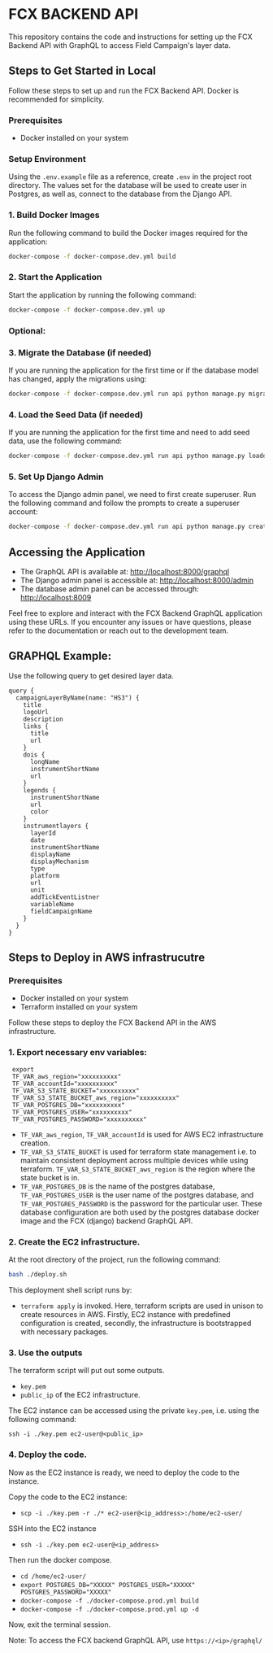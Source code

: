 # FCX BACKEND API

This repository contains the code and instructions for setting up the FCX Backend API with GraphQL to access Field Campaign's layer data.

## Steps to Get Started in Local

Follow these steps to set up and run the FCX Backend API. Docker is recommended for simplicity.

### Prerequisites

- Docker installed on your system

### Setup Environment

Using the `.env.example` file as a reference, create `.env` in the project root directory. The values set for the database will be used to create user in Postgres, as well as, connect to the database from the Django API.

### 1. Build Docker Images

Run the following command to build the Docker images required for the application:

```bash
docker-compose -f docker-compose.dev.yml build
```

### 2. Start the Application

Start the application by running the following command:

```bash
docker-compose -f docker-compose.dev.yml up
```

### Optional:

### 3.  Migrate the Database (if needed)

If you are running the application for the first time or if the database model has changed, apply the migrations using:

```bash
docker-compose -f docker-compose.dev.yml run api python manage.py migrate
```

### 4. Load the Seed Data (if needed)

If you are running the application for the first time and need to add seed data, use the following command:

```bash
docker-compose -f docker-compose.dev.yml run api python manage.py loaddata HS3_campaign_seed
```

### 5. Set Up Django Admin

To access the Django admin panel, we need to first create superuser. Run the following command and follow the prompts to create a superuser account:

```bash
docker-compose -f docker-compose.dev.yml run api python manage.py createsuperuser
```

## Accessing the Application

- The GraphQL API is available at: [http://localhost:8000/graphql](http://localhost:8000/graphql)
- The Django admin panel is accessible at: [http://localhost:8000/admin](http://localhost:8000/admin)
- The database admin panel can be accessed through: [http://localhost:8009](http://localhost:8009)

Feel free to explore and interact with the FCX Backend GraphQL application using these URLs. If you encounter any issues or have questions, please refer to the documentation or reach out to the development team.

## GRAPHQL Example:
Use the following query to get desired layer data. 
```
query {
  campaignLayerByName(name: "HS3") {
    title
    logoUrl
    description
    links {
      title
      url
    }
    dois {
      longName
      instrumentShortName
      url
    }
    legends {
      instrumentShortName
      url
      color
    }
    instrumentlayers {
      layerId
      date
      instrumentShortName
      displayName
      displayMechanism
      type
      platform
      url
      unit
      addTickEventListner
      variableName
      fieldCampaignName
    }
  }
}

```

## Steps to Deploy in AWS infrastrucutre

### Prerequisites

- Docker installed on your system
- Terraform installed on your system

Follow these steps to deploy the FCX Backend API in the AWS infrastructure.

### 1.  Export necessary env variables:
  ```
   export
   TF_VAR_aws_region="xxxxxxxxxx"
   TF_VAR_accountId="xxxxxxxxxx"
   TF_VAR_S3_STATE_BUCKET="xxxxxxxxxx"
   TF_VAR_S3_STATE_BUCKET_aws_region="xxxxxxxxxx"
   TF_VAR_POSTGRES_DB="xxxxxxxxxx"
   TF_VAR_POSTGRES_USER="xxxxxxxxxx"
   TF_VAR_POSTGRES_PASSWORD="xxxxxxxxxx"
   ```

  - `TF_VAR_aws_region`, `TF_VAR_accountId` is used for AWS EC2 infrastructure creation.
  - `TF_VAR_S3_STATE_BUCKET` is used for terraform state management i.e. to maintain consistent deployment across multiple devices while using terraform. `TF_VAR_S3_STATE_BUCKET_aws_region` is the region where the state bucket is in.
  - `TF_VAR_POSTGRES_DB` is the name of the postgres database, `TF_VAR_POSTGRES_USER` is the user name of the postgres database, and `TF_VAR_POSTGRES_PASSWORD` is the password for the particular user. These database configuration are both used by the postgres database docker image and the FCX (django) backend GraphQL API.

### 2. Create the EC2 infrastructure.

At the root directory of the project, run the following command:
```bash
bash ./deploy.sh
```

This deployment shell script runs by:
  - `terraform apply` is invoked. Here, terraform scripts are used in unison to create resources in AWS. Firstly, EC2 instance with predefined configuration is created, secondly, the infrastructure is bootstrapped with necessary packages.

### 3. Use the outputs

The terraform script will put out some outputs.
  - `key.pem`
  - `public_ip` of the EC2 infrastructure.

The EC2 instance can be accessed using the private `key.pem`, i.e. using the following command:
  ```
  ssh -i ./key.pem ec2-user@<public_ip>
  ```

### 4. Deploy the code.

Now as the EC2 instance is ready, we need to deploy the code to the instance.

Copy the code to the EC2 instance:
- `scp -i ./key.pem -r ./* ec2-user@<ip_address>:/home/ec2-user/`

SSH into the EC2 instance
- `ssh -i ./key.pem ec2-user@<ip_address>`

Then run the docker compose.
- `cd /home/ec2-user/`
- `export POSTGRES_DB="XXXXX" POSTGRES_USER="XXXXX" POSTGRES_PASSWORD="XXXXX"`
- `docker-compose -f ./docker-compose.prod.yml build`
- `docker-compose -f ./docker-compose.prod.yml up -d`

Now, exit the terminal session.

Note: To access the FCX backend GraphQL API, use `https://<ip>/graphql/`